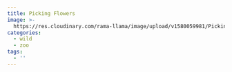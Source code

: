 ```yaml
---
title: Picking Flowers
image: >-
  https://res.cloudinary.com/rama-llama/image/upload/v1580059981/Picking_Flowers_gj5h0t.jpg
categories:
  - wild
  - zoo
tags:
  - ''
---
```


